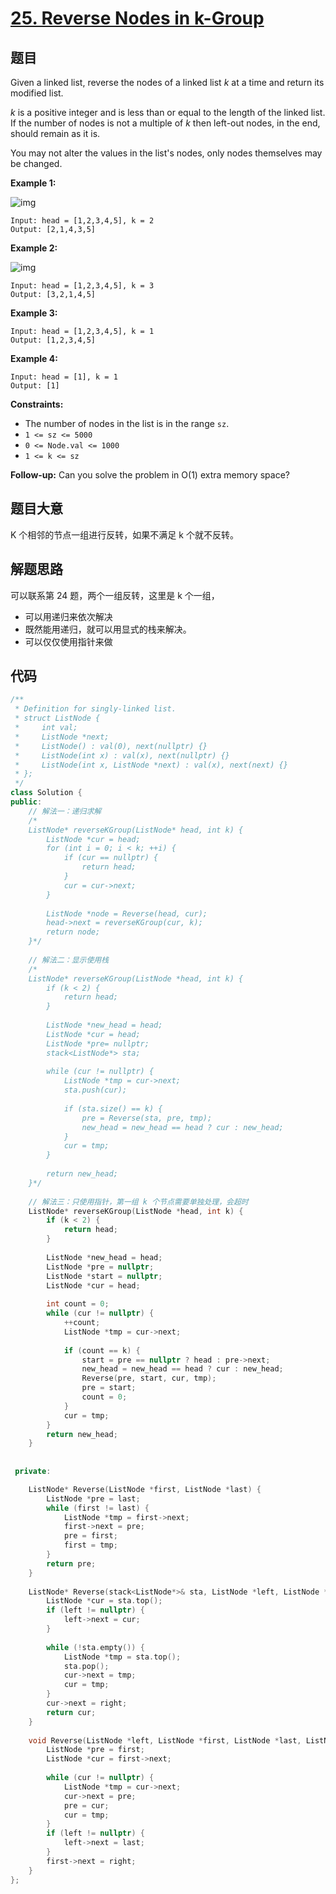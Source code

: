 # [25. Reverse Nodes in k-Group](https://leetcode.com/problems/reverse-nodes-in-k-group/description/)

## 题目

Given a linked list, reverse the nodes of a linked list *k* at a time and return its modified list.

*k* is a positive integer and is less than or equal to the length of the linked list. If the number of nodes is not a multiple of *k* then left-out nodes, in the end, should remain as it is.

You may not alter the values in the list's nodes, only nodes themselves may be changed.

 

**Example 1:**

![img](https://assets.leetcode.com/uploads/2020/10/03/reverse_ex1.jpg)

```
Input: head = [1,2,3,4,5], k = 2
Output: [2,1,4,3,5]
```

**Example 2:**

![img](https://assets.leetcode.com/uploads/2020/10/03/reverse_ex2.jpg)

```
Input: head = [1,2,3,4,5], k = 3
Output: [3,2,1,4,5]
```

**Example 3:**

```
Input: head = [1,2,3,4,5], k = 1
Output: [1,2,3,4,5]
```

**Example 4:**

```
Input: head = [1], k = 1
Output: [1]
```

 

**Constraints:**

- The number of nodes in the list is in the range `sz`.
- `1 <= sz <= 5000`
- `0 <= Node.val <= 1000`
- `1 <= k <= sz`

 

**Follow-up:** Can you solve the problem in O(1) extra memory space?

## 题目大意

K 个相邻的节点一组进行反转，如果不满足 k 个就不反转。

## 解题思路

可以联系第 24 题，两个一组反转，这里是 k 个一组，

* 可以用递归来依次解决
* 既然能用递归，就可以用显式的栈来解决。
* 可以仅仅使用指针来做

## 代码

````c++
/**
 * Definition for singly-linked list.
 * struct ListNode {
 *     int val;
 *     ListNode *next;
 *     ListNode() : val(0), next(nullptr) {}
 *     ListNode(int x) : val(x), next(nullptr) {}
 *     ListNode(int x, ListNode *next) : val(x), next(next) {}
 * };
 */
class Solution {
public:
    // 解法一：递归求解
    /*
    ListNode* reverseKGroup(ListNode* head, int k) {
        ListNode *cur = head;
        for (int i = 0; i < k; ++i) {
            if (cur == nullptr) {
                return head;
            }
            cur = cur->next;
        }
        
        ListNode *node = Reverse(head, cur);
        head->next = reverseKGroup(cur, k);
        return node;
    }*/
    
    // 解法二：显示使用栈
    /*
    ListNode* reverseKGroup(ListNode *head, int k) {
        if (k < 2) {
            return head;
        }
        
        ListNode *new_head = head;
        ListNode *cur = head;
        ListNode *pre= nullptr;
        stack<ListNode*> sta;
        
        while (cur != nullptr) {
            ListNode *tmp = cur->next;
            sta.push(cur);
            
            if (sta.size() == k) {
                pre = Reverse(sta, pre, tmp);
                new_head = new_head == head ? cur : new_head;
            }
            cur = tmp;
        }
        
        return new_head;
    }*/
    
    // 解法三：只使用指针，第一组 k 个节点需要单独处理，会超时
    ListNode* reverseKGroup(ListNode *head, int k) {
        if (k < 2) {
            return head;
        }
        
        ListNode *new_head = head;
        ListNode *pre = nullptr;
        ListNode *start = nullptr;
        ListNode *cur = head;
        
        int count = 0;
        while (cur != nullptr) {
            ++count;
            ListNode *tmp = cur->next;
            
            if (count == k) {
                start = pre == nullptr ? head : pre->next;
                new_head = new_head == head ? cur : new_head;
                Reverse(pre, start, cur, tmp);
                pre = start;
                count = 0;
            }
            cur = tmp;
        }
        return new_head;
    }
    
    
 private:

    ListNode* Reverse(ListNode *first, ListNode *last) {
        ListNode *pre = last;
        while (first != last) {
            ListNode *tmp = first->next;
            first->next = pre;
            pre = first;
            first = tmp;
        }
        return pre;
    }
    
    ListNode* Reverse(stack<ListNode*>& sta, ListNode *left, ListNode *right) {
        ListNode *cur = sta.top();
        if (left != nullptr) {
            left->next = cur;
        }
        
        while (!sta.empty()) {
            ListNode *tmp = sta.top();
            sta.pop();
            cur->next = tmp;
            cur = tmp;
        }
        cur->next = right;
        return cur;
    }
    
    void Reverse(ListNode *left, ListNode *first, ListNode *last, ListNode *right) {
        ListNode *pre = first;
        ListNode *cur = first->next;
        
        while (cur != nullptr) {
            ListNode *tmp = cur->next;
            cur->next = pre;
            pre = cur;
            cur = tmp;
        }
        if (left != nullptr) {
            left->next = last;
        }
        first->next = right;
    }
};
````

